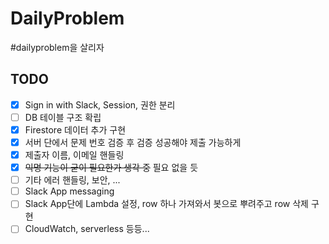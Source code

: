 # DailyProblem
\#dailyproblem을 살리자

## TODO
- [x] Sign in with Slack, Session, 권한 분리
- [ ] DB 테이블 구조 확립
- [x] Firestore 데이터 추가 구현
- [x] 서버 단에서 문제 번호 검증 후 검증 성공해야 제출 가능하게
- [x] 제출자 이름, 이메일 핸들링
- [x] ~~익명 기능이 굳이 필요한가 생각 중~~ 필요 없을 듯
- [ ] 기타 에러 핸들링, 보안, ...
- [ ] Slack App messaging
- [ ] Slack App단에 Lambda 설정, row 하나 가져와서 봇으로 뿌려주고 row 삭제 구현
- [ ] CloudWatch, serverless 등등...